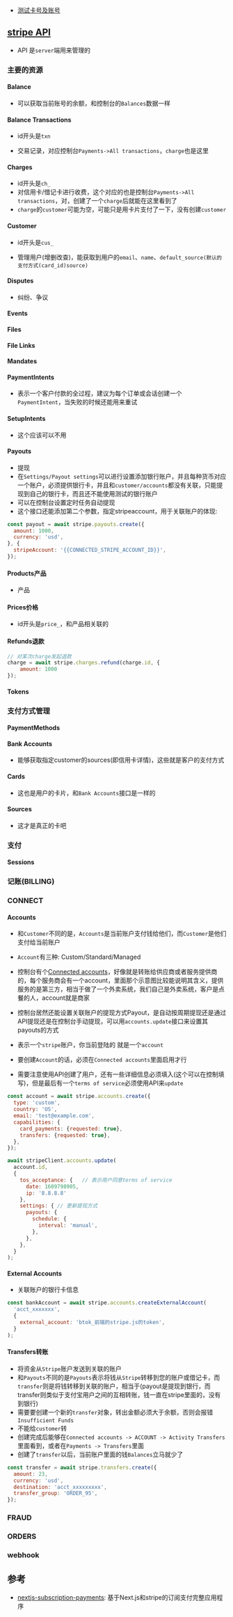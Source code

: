 - [测试卡号及账号](https://stripe.com/docs/testing)

## [stripe API](https://stripe.com/docs/api)

- API 是`server`端用来管理的

### 主要的资源

#### Balance

- 可以获取当前账号的余额，和控制台的`Balances`数据一样

#### Balance Transactions

- id开头是`txn`

- 交易记录，对应控制台`Payments->All transactions`，`charge`也是这里

#### Charges

- id开头是`ch_`
- 对信用卡/借记卡进行收费，这个对应的也是控制台`Payments->All transactions`，对，创建了一个`charge`后就能在这里看到了
- `charge`的`customer`可能为空，可能只是用卡片支付了一下，没有创建`customer`

#### Customer

- id开头是`cus_`

- 管理用户(增删改查)，能获取到用户的`email`、`name`、`default_source(默认的支付方式(card_id)source)`

#### Disputes

- 纠纷、争议

#### Events

#### Files

#### File Links

#### Mandates

#### PaymentIntents

- 表示一个客户付款的全过程，建议为每个订单或会话创建一个`PaymentIntent`，当失败的时候还能用来重试

#### SetupIntents

- 这个应该可以不用

#### Payouts

- 提现
- 在`Settings/Payout settings`可以进行设置添加银行账户，并且每种货币对应一个账户，必须提供银行卡，并且和`customer/accounts`都没有关联，只能提现到自己的银行卡，而且还不能使用测试的银行账户
- 可以在控制台设置定时任务自动提现
- 这个接口还能添加第二个参数，指定stripeaccount，用于关联账户的体现:

```javascript
const payout = await stripe.payouts.create({
  amount: 1000,
  currency: 'usd',
}, {
  stripeAccount: '{{CONNECTED_STRIPE_ACCOUNT_ID}}',
});
```

#### Products产品

- 产品

#### Prices价格

- id开头是`price_`，和产品相关联的

#### Refunds退款

```javascript
// 对某次charge发起退款
charge = await stripe.charges.refund(charge.id, {
	amount: 1000
});
```

#### Tokens

### 支付方式管理

#### PaymentMethods

#### Bank Accounts

- 能够获取指定customer的sources(即信用卡详情)，这些就是客户的支付方式

#### Cards

- 这也是用户的卡片，和`Bank Accounts`接口是一样的

#### Sources

- 这才是真正的卡吧

### 支付

#### Sessions

### 记账(BILLING)

### CONNECT

#### Accounts

- 和`Customer`不同的是，`Accounts`是当前账户支付钱给他们，而`Customer`是他们支付给当前账户
- `Account`有三种: Custom/Standard/Managed

- 控制台有个[Connected accounts](https://dashboard.stripe.com/test/connect/accounts/overview)，好像就是转账给供应商或者服务提供商的，每个服务商会有一个account，里面那个示意图比较能说明其含义，提供服务的是第三方，相当于做了一个外卖系统，我们自己是外卖系统，客户是点餐的人，account就是商家
- 控制台居然还能设置关联账户的提现方式Payout，是自动按周期提现还是通过API提现还是在控制台手动提现，可以用`accounts.update`接口来设置其payouts的方式

- 表示一个`stripe`账户，你当前登陆的 就是一个`account`
- 要创建`Account`的话，必须在`Connected accounts`里面启用才行
- 需要注意使用API创建了用户，还有一些详细信息必须填入(这个可以在控制填写)，但是最后有一个`terms of service`必须使用API来`update`

```javascript
const account = await stripe.accounts.create({
  type: 'custom',
  country: 'US',
  email: 'test@example.com',
  capabilities: {
    card_payments: {requested: true},
    transfers: {requested: true},
  },
});

await stripeClient.accounts.update(
  account.id,
  {
    tos_acceptance: {	// 表示用户同意terms of service
      date: 1609798905,
      ip: '8.8.8.8'
    },
    settings: {	// 更新提现方式
      payouts: {
        schedule: {
          interval: 'manual',
        },
      },
    },
  }
);
```

#### External Accounts

- 关联账户的银行卡信息

```javascript
const bankAccount = await stripe.accounts.createExternalAccount(
  'acct_xxxxxxx',
  {
    external_account: 'btok_前端的stripe.js的token',
  }
);
```

#### Transfers转账

- 将资金从`Stripe`账户发送到关联的账户
- 和`Payouts`不同的是`Payouts`表示将钱从`Stripe`转移到您的账户或借记卡，而`transfer`则是将钱转移到关联的账户，相当于(payout是提现到银行，而transfer则类似于支付宝用户之间的互相转账，钱一直在stripe里面的，没有到银行)
- 需要要创建一个新的`transfer`对象，转出金额必须大于余额，否则会报错`Insufficient Funds`
- 不能给`customer`转
- 创建完成后能够在`Connected accounts -> ACCOUNT -> Activity Transfers`里面看到，或者在`Payments -> Transfers`里面
- 创建了`transfer`以后，当前账户里面的钱`Balances`立马就少了

```javascript
const transfer = await stripe.transfers.create({
  amount: 23,
  currency: 'usd',
  destination: 'acct_xxxxxxxxx',
  transfer_group: 'ORDER_95',
});
```

### FRAUD

### ORDERS

### webhook

## 参考

- [nextjs-subscription-payments](https://github.com/vercel/nextjs-subscription-payments): 基于Next.js和stripe的订阅支付完整应用程序
